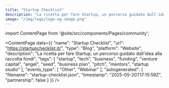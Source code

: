 ```yaml
---
title: "Startup Checklist"
description: "La ricetta per fare Startup, un percorso guidato dall'idea alla raccolta fondi"
image: "/img/logo/logo-og-image.png"
---
```

import ContentPage from '@site/src/components/Pages/community';

<ContentPage
    data={{
  "name": "Startup Checklist",
  "url": "https://startupchecklist.it/",
  "type": "Blog",
  "platform": "Website",
  "description": "La ricetta per fare Startup, un percorso guidato dall'idea alla raccolta fondi",
  "tags": [
    "startup",
    "tech",
    "business",
    "funding",
    "venture capital",
    "angel",
    "seed",
    "business plan",
    "pitch",
    "mentors",
    "startup studio"
  ],
  "events_type": [
    "Other",
    "Webinar"
  ],
  "autogenerated": {
    "filename": "startup-checklist.json",
    "timestamp": "2025-05-20T17:15:59Z",
    "partnership": false
  }
}}
/>
